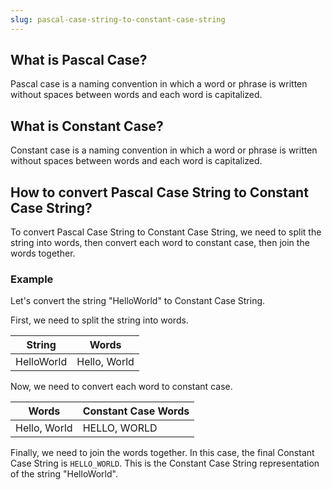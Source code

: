 ```yaml
---
slug: pascal-case-string-to-constant-case-string
---
```


## What is Pascal Case?

Pascal case is a naming convention in which a word or phrase is written without spaces between words and each word is capitalized.

## What is Constant Case?

Constant case is a naming convention in which a word or phrase is written without spaces between words and each word is capitalized.

## How to convert Pascal Case String to Constant Case String?

To convert Pascal Case String to Constant Case String, we need to split the string into words, then convert each word to constant case, then join the words together.

### Example

Let's convert the string "HelloWorld" to Constant Case String.

First, we need to split the string into words.

| String     | Words        |
| ---------- | ------------ |
| HelloWorld | Hello, World |

Now, we need to convert each word to constant case.

| Words        | Constant Case Words |
| ------------ | ------------------- |
| Hello, World | HELLO, WORLD        |

Finally, we need to join the words together. In this case, the final Constant Case String is `HELLO_WORLD`. This is the Constant Case String representation of the string "HelloWorld".
